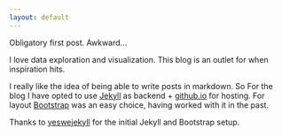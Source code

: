 ```yaml
---
layout: default
---
```


Obligatory first post. Awkward...

I love data exploration and visualization. This blog is an outlet for when inspiration hits. 

I really like the idea of being able to write posts in markdown. So For the blog I have opted to use [Jekyll](jekyllrb.com) as backend + [github.io](https://pages.github.com/) for hosting. For layout [Bootstrap](http://getbootstrap.com/) was an easy choice, having worked with it in the past.

Thanks to [yeswejekyll](http://yeswejekyll.com) for the initial Jekyll and Bootstrap setup. 

